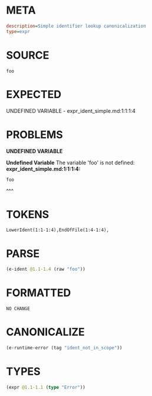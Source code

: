 # META
~~~ini
description=Simple identifier lookup canonicalization
type=expr
~~~
# SOURCE
~~~roc
foo
~~~
# EXPECTED
UNDEFINED VARIABLE - expr_ident_simple.md:1:1:1:4
# PROBLEMS
**UNDEFINED VARIABLE**

**Undefined Variable**
The variable 'foo' is not defined:
**expr_ident_simple.md:1:1:1:4:**
```roc
foo
```
^^^


# TOKENS
~~~zig
LowerIdent(1:1-1:4),EndOfFile(1:4-1:4),
~~~
# PARSE
~~~clojure
(e-ident @1.1-1.4 (raw "foo"))
~~~
# FORMATTED
~~~roc
NO CHANGE
~~~
# CANONICALIZE
~~~clojure
(e-runtime-error (tag "ident_not_in_scope"))
~~~
# TYPES
~~~clojure
(expr @1.1-1.1 (type "Error"))
~~~
